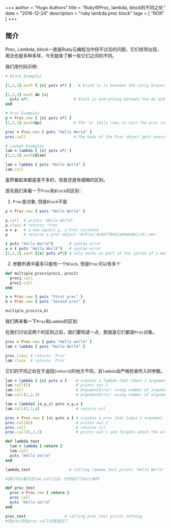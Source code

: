 +++
author = "Hugo Authors"
title = "Ruby中Proc, lambda, block的不同之处"
date = "2016-12-24"
description = "ruby lambda proc block"
tags = [
    "ROR"
]
+++

## 简介

Proc, Lambda, block一直是Ruby元编程当中绕不过去的问题，它们经常出现，用法也是多种多样，今天就来了解一些它们之间的不同。

我们用代码示例:
```ruby
# Block Examples

[1,2,3].each { |x| puts x*2 }   # block is in between the curly braces

[1,2,3].each do |x|
  puts x*2                    # block is everything between the do and end
end

# Proc Examples             
p = Proc.new { |x| puts x*2 }
[1,2,3].each(&p)              # The '&' tells ruby to turn the proc into a block

proc = Proc.new { puts "Hello World" }
proc.call                     # The body of the Proc object gets executed when called

# Lambda Examples            
lam = lambda { |x| puts x*2 }
[1,2,3].each(&lam)

lam = lambda { puts "Hello World" }
lam.call
```

虽然看起来都是差不多的，但是还是有细微的区别。

首先我们来看一下`Proc`和`Block`的区别：

1. `Proc`是对象, 但是`Block`不是

```ruby
p = Proc.new { puts "Hello World" }

p.call  # prints 'Hello World'
p.class # returns 'Proc'
a = p   # a now equals p, a Proc instance
p       # returns a proc object '#<Proc:0x007f96b1a60eb0@(irb):46>'

{ puts "Hello World"}       # syntax error  
a = { puts "Hello World"}   # syntax error
[1,2,3].each {|x| puts x*2} # only works as part of the syntax of a method call
```

2. 参数列表中最多只能有一个`Block`, 但是`Proc`可以有多个

```ruby
def multiple_procs(proc1, proc2)
  proc1.call
  proc2.call
end

a = Proc.new { puts "First proc" }
b = Proc.new { puts "Second proc" }

multiple_procs(a,b)
```

我们再来看一下`Proc`和`Lambda`的区别:

在我们讨论这两个的区别之前，我们要知道一点，那就是它们都是`Proc`对象。
```ruby
proc = Proc.new { puts "Hello world" }
lam = lambda { puts "Hello World" }

proc.class # returns 'Proc'
lam.class  # returns 'Proc'
```

它们的不同之处在于返回(`return`)的地方不同，且`lambda`会严格检查传入的参数。

```ruby
lam = lambda { |x| puts x }    # creates a lambda that takes 1 argument
lam.call(2)                    # prints out 2
lam.call                       # ArgumentError: wrong number of arguments (0 for 1)
lam.call(1,2,3)                # ArgumentError: wrong number of arguments (3 for 1)

lam = lambda{ |x,y,z| puts x,y,z }
lam.call(2,3,4)                # returns nil
```

```ruby
proc = Proc.new { |x| puts x } # creates a proc that takes 1 argument
proc.call(2)                   # prints out 2
proc.call                      # returns nil
proc.call(1,2,3)               # prints out 1 and forgets about the extra arguments

```

```ruby
def lambda_test
  lam = lambda { return }
  lam.call
  puts "Hello world"
end

lambda_test                 # calling lambda_test prints 'Hello World'

#我们可以看见在lam.call之后，仍然运行了puts操作
```

```ruby
def proc_test
  proc = Proc.new { return }
  proc.call
  puts "Hello world"
end

proc_test                 # calling proc_test prints nothing
#而proc则在proc.call时就返回了
```
